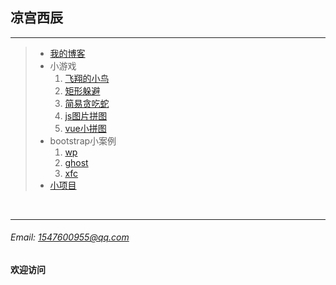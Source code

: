 ## 凉宫西辰

***
> + [我的博客](http://www.cnblogs.com/hsianglee/)<br />
> + 小游戏
>   1. [飞翔的小鸟](http://www.hsianglee.top/fly/)<br />
>   2. [矩形躲避](http://www.hsianglee.top/line/)<br />
>   3. [简易贪吃蛇](http://www.hsianglee.top/snake/)<br />
>   4. [js图片拼图](http://www.hsianglee.top/puzzle/)<br />
>   5. [vue小拼图](http://hsianglee.top/vue/puzzleVue.html)<br />
> + bootstrap小案例
>   1. [wp](http://www.hsianglee.top/bootstrap/wp/)
>   2. [ghost](http://www.hsianglee.top/bootstrap/ghost/)
>   3. [xfc](http://www.hsianglee.top/bootstrap/xfc/)
> + [小项目](http://www.hsianglee.top/fgm/)<br />
<br />

***
###### Email: 1547600955@qq.com
#### 欢迎访问
